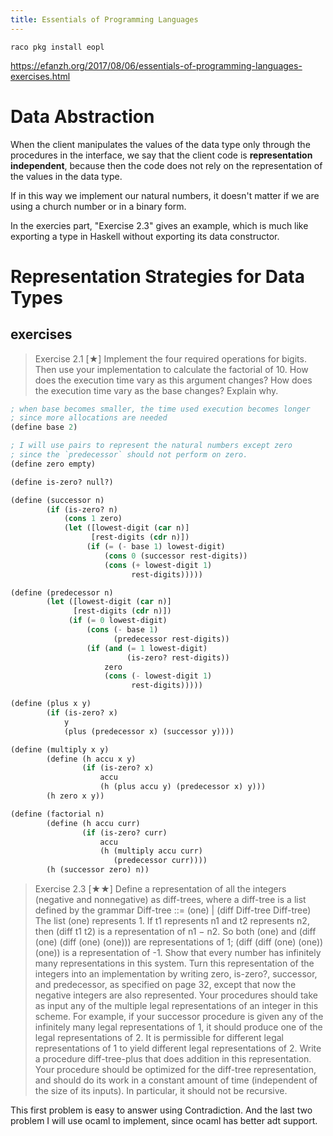 ```yaml
---
title: Essentials of Programming Languages
---
```


`raco pkg install eopl`

https://efanzh.org/2017/08/06/essentials-of-programming-languages-exercises.html


# Data Abstraction

When the client manipulates the values of the data type only through the procedures in the interface, we say that the client code is **representation independent**, because then the code does not rely on the representation of the values in the data type.

If in this way we implement our natural numbers, it doesn't matter if we are using a church number or in a binary form.

In the exercies part, "Exercise 2.3" gives an example, which is much like exporting a type in Haskell without exporting its data constructor.


# Representation Strategies for Data Types

## exercises 

> Exercise 2.1 [★] Implement the four required operations for bigits. Then use your implementation to calculate the factorial of 10. How does the execution time vary as this argument changes? How does the execution time vary as the base changes? Explain why.

```lisp
; when base becomes smaller, the time used execution becomes longer
; since more allocations are needed
(define base 2)

; I will use pairs to represent the natural numbers except zero
; since the `predecessor` should not perform on zero.
(define zero empty)

(define is-zero? null?)

(define (successor n)
        (if (is-zero? n)
            (cons 1 zero)
            (let ([lowest-digit (car n)]
                  [rest-digits (cdr n)])
                 (if (= (- base 1) lowest-digit)
                     (cons 0 (successor rest-digits))
                     (cons (+ lowest-digit 1)
                           rest-digits)))))

(define (predecessor n)
        (let ([lowest-digit (car n)]
              [rest-digits (cdr n)])
             (if (= 0 lowest-digit)
                 (cons (- base 1)
                       (predecessor rest-digits))
                 (if (and (= 1 lowest-digit)
                          (is-zero? rest-digits))
                     zero
                     (cons (- lowest-digit 1)
                           rest-digits)))))

(define (plus x y)
        (if (is-zero? x)
            y
            (plus (predecessor x) (successor y))))

(define (multiply x y)
        (define (h accu x y)
                (if (is-zero? x)
                    accu
                    (h (plus accu y) (predecessor x) y)))
        (h zero x y))

(define (factorial n)
        (define (h accu curr)
                (if (is-zero? curr)
                    accu
                    (h (multiply accu curr)
                       (predecessor curr))))
        (h (successor zero) n))
```

> Exercise 2.3 [★★] Define a representation of all the integers (negative and nonnegative) as diff-trees, where a diff-tree is a list defined by the grammar
> Diff-tree ::= (one) | (diff Diff-tree Diff-tree)
> The list (one) represents 1. If t1 represents n1 and t2 represents n2, then (diff t1 t2) is a representation of n1 − n2.
> So both (one) and (diff (one) (diff (one) (one))) are representations of 1; (diff (diff (one) (one)) (one)) is a representation of -1.
> Show that every number has infinitely many representations in this system.
> Turn this representation of the integers into an implementation by writing zero, is-zero?, successor, and predecessor, as specified on page 32, except that now the negative integers are also represented. Your procedures should take as input any of the multiple legal representations of an integer in this scheme. For example, if your successor procedure is given any of the infinitely many legal representations of 1, it should produce one of the legal representations of 2. It is permissible for different legal representations of 1 to yield different legal representations of 2.
> Write a procedure diff-tree-plus that does addition in this representation. Your procedure should be optimized for the diff-tree representation, and should do its work in a constant amount of time (independent of the size of its inputs). In particular, it should not be recursive.

This first problem is easy to answer using Contradiction. And the last two problem I will use ocaml to implement, since ocaml has better adt support.

```ocaml

```
